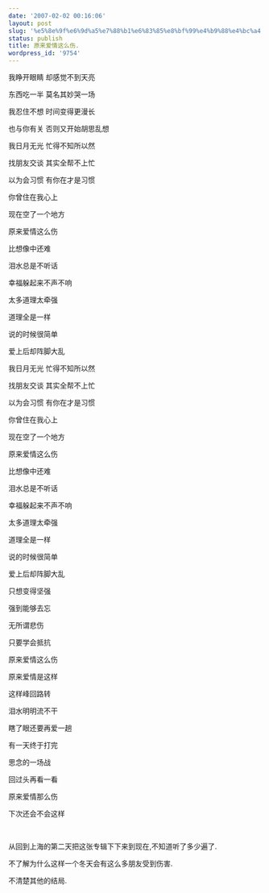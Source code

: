 ```yaml
---
date: '2007-02-02 00:16:06'
layout: post
slug: '%e5%8e%9f%e6%9d%a5%e7%88%b1%e6%83%85%e8%bf%99%e4%b9%88%e4%bc%a4'
status: publish
title: 原来爱情这么伤.
wordpress_id: '9754'
---
```


我睁开眼睛 却感觉不到天亮




东西吃一半 莫名其妙哭一场




我忍住不想 时间变得更漫长




也与你有关 否则又开始胡思乱想







我日月无光 忙得不知所以然




找朋友交谈 其实全帮不上忙




以为会习惯 有你在才是习惯




你曾住在我心上




现在空了一个地方




原来爱情这么伤




比想像中还难




泪水总是不听话




幸福躲起来不声不响




太多道理太牵强




道理全是一样




说的时候很简单




爱上后却阵脚大乱







我日月无光 忙得不知所以然




找朋友交谈 其实全帮不上忙




以为会习惯 有你在才是习惯




你曾住在我心上




现在空了一个地方




原来爱情这么伤




比想像中还难




泪水总是不听话




幸福躲起来不声不响




太多道理太牵强




道理全是一样




说的时候很简单




爱上后却阵脚大乱




只想变得坚强




强到能够去忘




无所谓悲伤




只要学会抵抗







原来爱情这么伤




原来爱情是这样




这样峰回路转




泪水明明流不干




瞎了眼还要再爱一趟




有一天终于打完




思念的一场战




回过头再看一看




原来爱情那么伤




下次还会不会这样




 




从回到上海的第二天把这张专辑下下来到现在,不知道听了多少遍了.




不了解为什么这样一个冬天会有这么多朋友受到伤害.




不清楚其他的结局.
